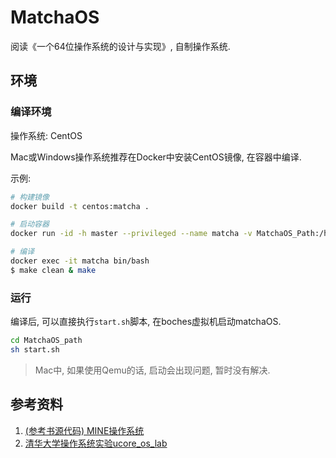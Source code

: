# MatchaOS
阅读《一个64位操作系统的设计与实现》, 自制操作系统. 

## 环境
### 编译环境
操作系统: CentOS

Mac或Windows操作系统推荐在Docker中安装CentOS镜像, 在容器中编译.

示例:

```bash
# 构建镜像
docker build -t centos:matcha .

# 启动容器
docker run -id -h master --privileged --name matcha -v MatchaOS_Path:/home/matcha centos:matcha

# 编译
docker exec -it matcha bin/bash
$ make clean & make
```

### 运行
编译后, 可以直接执行`start.sh`脚本, 在boches虚拟机启动matchaOS.
```bash
cd MatchaOS_path
sh start.sh
```

> Mac中, 如果使用Qemu的话, 启动会出现问题, 暂时没有解决.

## 参考资料
1. [(参考书源代码) MINE操作系统](https://gitee.com/MINEOS_admin)
2. [清华大学操作系统实验ucore_os_lab](https://github.com/chyyuu/ucore_os_lab)
